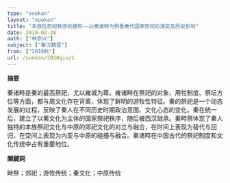 ```yaml
---
type: "xuekan"
layout: "xuekan"
title: "本族性祭祀秩序的建构——以秦诸畤为例看秦代国家祭祀的演变及历史影响"
date: 2019-02-28
auth: ["林彦兴"]
subject: ["秦汉魏晋"]
from: ["2018秋"]
url: /xuekan/2018qiu/1
---
```


**摘要**      

秦诸畤是秦的最高祭祀，尤以雍城为尊。雍诸畤在祭祀的对象、用牲制度、祭坛方位等方面，都与周文化存在背离，体现了鲜明的游牧性特征。秦的祭祀是一个动态发展的过程，反映了秦人在不同历史时期政治意图、文化心态的变化。秦在统一后，建立了以秦文化为主体的国家祭祀秩序，随后被西汉继承。秦畤祭体现了秦人独特的本族祭祀文化与中原的郊祀文化的对立与融合，在时间上表现为替代与回归，在空间上表现为内亚与中原的碰撞与融合。秦诸畤在中国古代的祭祀制度和文化传统中占有重要地位。

**關鍵詞**

畤祭；郊祀；游牧传统；秦文化；中原传统

